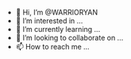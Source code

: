 - 👋 Hi, I’m @WARRIORYAN
- 👀 I’m interested in ...
- 🌱 I’m currently learning ...
- 💞️ I’m looking to collaborate on ...
- 📫 How to reach me ...

<!---
WARRIORYAN/WARRIORYAN is a ✨ special ✨ repository because its `README.md` (this file) appears on your GitHub profile.
You can click the Preview link to take a look at your changes.
--->
